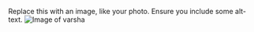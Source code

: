 Replace this with an image, like your photo. Ensure you include some alt-text.
![Image of varsha](https://lh3.googleusercontent.com/8bBHx54PubHvNuqA5HGsaL1no6ANxsCEGTMQOmG8zi1Z6JlwmIOYnkmuXlWZnYx5XrIdNaPgZ4Mr4JIRap7sqPZgvB62WAokBgz89uUMdsGMI8AWf-8-1-hf7yZauvdcqiVJaqTvsHYEx6Q6M2a0qr2evCUauFgNWGFptCibUw5pqsngXvyEilldxdaVdg748msrfhwWJx2lIZ5cPW0NKfT0ifFduEMgWeE3lB6KEw8OIw07vuqW1ansbCRVD2hAEiok3aMr45eH58yOEQteFulYdQHT_4b_kwltwFAMkw9OdSiKrDWZhP1ykWnuaraqTHJwGt2DcwqBc3QSztjqCOndmKmCMyakrsBBoyycpnmQpd28QrnBJhDXpb27m0ud5iQ4f9Ugx_nh_vQFx1RXmZjngTs6jbuaNRlOFaNES4wSQQJqgwbhwSpPPZd0VGSoAliUGZ1CkXXVX9jvEcCpBHHkb_NI7OUxi4fvn3xutDZ5gmkRipIV00KPw90uoLopP_00D79ri0UFChi1Iwnhj0-25Y-M5JOa2pLLeSkX58q8xR7_uvAX2oxxm3IbreR0WEhtYPJYmNnACPRvwnpJDj4CRQUxZves4Y4PYCr5cYR5j-pr4SB1qvsqu8WVHvY514HI-Q2-dkqRyxxf9fopP0RZflbu4fRYRUnEtbkkI3Q36R8BGmPjbC_6kYZwHMqcXErgABCoy9ISPec_5s_p9PU=w708-h943-no?authuser=0)
